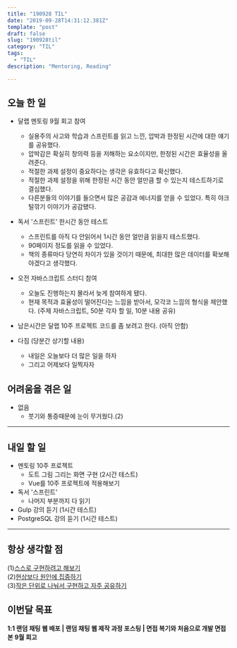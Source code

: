 ```yaml
---
title: "190928 TIL"
date: "2019-09-28T14:31:12.381Z"
template: "post"
draft: false
slug: "190928til"
category: "TIL"
tags:
  - "TIL"
description: "Mentoring, Reading"

---
```


## 오늘 한 일

- 달랩 멘토링 9월 회고 참여
  - 실용주의 사고와 학습과 스프린트를 읽고 느낀, 압박과 한정된 시간에 대한 얘기를 공유했다.
  - 압박감은 확실히 창의력 등을 저해하는 요소이지만, 한정된 시간은 효율성을 올려준다.
  - 적절한 과제 설정이 중요하다는 생각은 유효하다고 확신했다.
  - 적절한 과제 설정을 위해 한정된 시간 동안 얼만큼 할 수 있는지 테스트하기로 결심했다.
  - 다른분들의 이야기를 들으면서 많은 공감과 에너지를 얻을 수 있었다. 특히 야크털깎기 이야기가 공감됐다.
- 독서 '스프린트' 한시간 동안 테스트
  - 스프린트를 아직 다 안읽어서 1시간 동안 얼만큼 읽을지 테스트했다.
  - 90페이지 정도를 읽을 수 있었다.
  - 책의 종류마다 당연히 차이가 있을 것이기 때문에, 최대한 많은 데이터를 확보해야겠다고 생각했다.
- 오전 자바스크립트 스터디 참여
  - 오늘도 진행하는지 몰라서 늦게 참여하게 됐다.
  - 현재 목적과 효율성이 떨어진다는 느낌을 받아서, 모각코 느낌의 형식을 제안했다. (주제 자바스크립트, 50분 각자 할 일, 10분 내용 공유)
- 남은시간은 달랩 10주 프로젝트 코드를 좀 보려고 한다. (아직 안함)



- 다짐 (당분간 상기할 내용)
  - 내일은 오늘보다 더 많은 일을 하자
  - 그리고 어제보다 일찍자자

## 어려움을 겪은 일

- 없음
  - 붓기와 통증때문에 눈이 무거웠다.(2)

---

## 내일 할 일

- 멘토링 10주 프로젝트
  - 도트 그림 그리는 화면 구현 (2시간 테스트)
  - Vue를 10주 프로젝트에 적용해보기
- 독서 '스프린트'
  - 나머지 부분까지 다 읽기
- Gulp 강의 듣기 (1시간 테스트)
- PostgreSQL 강의 듣기 (1시간 테스트)

------



## 항상 생각할 점

(1)<u>스스로 구현하려고 해보기</u> <br>(2)<u>현상보다 원인에 집중하기</u> <br>(3)<u>작은 단위로 나눠서 구현하고 자주 공유하기</u>



## 이번달 목표

**1:1 랜덤 채팅 웹 배포 | 랜덤 채팅 웹 제작 과정 포스팅 | 면접 복기와 처음으로 개발 면접 본 9월 회고**

